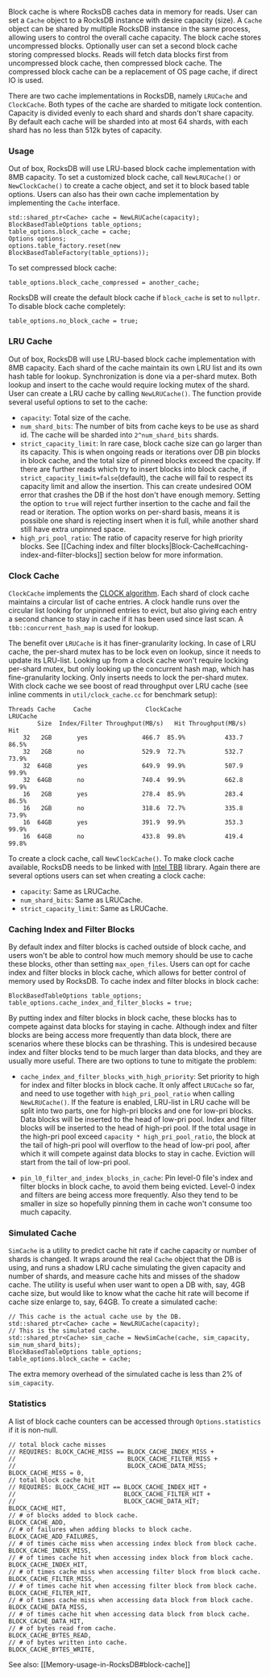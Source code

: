 Block cache is where RocksDB caches data in memory for reads. User can set a `Cache` object to a RocksDB instance with desire capacity (size). A `Cache` object can be shared by multiple RocksDB instance in the same process, allowing users to control the overall cache capacity. The block cache stores uncompressed blocks. Optionally user can set a second block cache storing compressed blocks. Reads will fetch data blocks first from uncompressed block cache, then compressed block cache. The compressed block cache can be a replacement of OS page cache, if direct IO is used.

There are two cache implementations in RocksDB, namely `LRUCache` and `ClockCache`. Both types of the cache are sharded to mitigate lock contention. Capacity is divided evenly to each shard and shards don't share capacity. By default each cache will be sharded into at most 64 shards, with each shard has no less than 512k bytes of capacity.

### Usage

Out of box, RocksDB will use LRU-based block cache implementation with 8MB capacity. To set a customized block cache, call `NewLRUCache()` or `NewClockCache()` to create a cache object, and set it to block based table options. Users can also has their own cache implementation by implementing the `Cache` interface.

    std::shared_ptr<Cache> cache = NewLRUCache(capacity);
    BlockBasedTableOptions table_options;
    table_options.block_cache = cache;
    Options options;
    options.table_factory.reset(new BlockBasedTableFactory(table_options));

To set compressed block cache:

    table_options.block_cache_compressed = another_cache;

RocksDB will create the default block cache if `block_cache` is set to `nullptr`. To disable block cache completely:

    table_options.no_block_cache = true;

### LRU Cache

Out of box, RocksDB will use LRU-based block cache implementation with 8MB capacity. Each shard of the cache maintain its own LRU list and its own hash table for lookup. Synchronization is done via a per-shard mutex. Both lookup and insert to the cache would require locking mutex of the shard. User can create a LRU cache by calling `NewLRUCache()`. The function provide several useful options to set to the cache:

* `capacity`: Total size of the cache.
* `num_shard_bits`: The number of bits from cache keys to be use as shard id. The cache will be sharded into `2^num_shard_bits` shards.
* `strict_capacity_limit`: In rare case, block cache size can go larger than its capacity. This is when ongoing reads or iterations over DB pin blocks in block cache, and the total size of pinned blocks exceed the cpacity. If there are further reads which try to insert blocks into block cache, if `strict_capacity_limit=false`(default), the cache will fail to respect its capacity limit and allow the insertion. This can create undesired OOM error that crashes the DB if the host don't have enough memory. Setting the option to `true` will reject further insertion to the cache and fail the read or iteration. The option works on per-shard basis, means it is possible one shard is rejecting insert when it is full, while another shard still have extra unpinned space.
* `high_pri_pool_ratio`: The ratio of capacity reserve for high priority blocks. See [[Caching index and filter blocks|Block-Cache#caching-index-and-filter-blocks]] section below for more information.

### Clock Cache

`ClockCache` implements the [CLOCK algorithm](https://en.wikipedia.org/wiki/Page_replacement_algorithm#Clock). Each shard of clock cache maintains a circular list of cache entries. A clock handle runs over the circular list looking for unpinned entries to evict, but also giving each entry a second chance to stay in cache if it has been used since last scan. A `tbb::concurrent_hash_map` is used for lookup.

The benefit over `LRUCache` is it has finer-granularity locking. In case of LRU cache, the per-shard mutex has to be lock even on lookup, since it needs to update its LRU-list. Looking up from a clock cache won't require locking per-shard mutex, but only looking up the concurrent hash map, which has fine-granularity locking. Only inserts needs to lock the per-shard mutex. With clock cache we see boost of read throughput over LRU cache (see inline comments in `util/clock_cache.cc` for benchmark setup):

    Threads Cache     Cache               ClockCache               LRUCache
            Size  Index/Filter Throughput(MB/s)   Hit Throughput(MB/s)    Hit
        32   2GB       yes               466.7  85.9%           433.7   86.5%
        32   2GB       no                529.9  72.7%           532.7   73.9%
        32  64GB       yes               649.9  99.9%           507.9   99.9%
        32  64GB       no                740.4  99.9%           662.8   99.9%
        16   2GB       yes               278.4  85.9%           283.4   86.5%
        16   2GB       no                318.6  72.7%           335.8   73.9%
        16  64GB       yes               391.9  99.9%           353.3   99.9%
        16  64GB       no                433.8  99.8%           419.4   99.8%

To create a clock cache, call `NewClockCache()`. To make clock cache available, RocksDB needs to be linked with [Intel TBB](https://www.threadingbuildingblocks.org/) library. Again there are several options users can set when creating a clock cache:

* `capacity`: Same as LRUCache.
* `num_shard_bits`: Same as LRUCache.
* `strict_capacity_limit`: Same as LRUCache.

### Caching Index and Filter Blocks

By default index and filter blocks is cached outside of block cache, and users won't be able to control how much  memory should be use to cache these blocks, other than setting `max_open_files`. Users can opt for cache index and filter blocks in block cache, which allows for better control of memory used by RocksDB. To cache index and filter blocks in block cache:

    BlockBasedTableOptions table_options;
    table_options.cache_index_and_filter_blocks = true;

By putting index and filter blocks in block cache, these blocks has to compete against data blocks for staying in cache. Although index and filter blocks are being access more frequently than data block, there are scenarios where these blocks can be thrashing. This is undesired because index and filter blocks tend to be much larger than data blocks, and they are usually more useful. There are two options to tune to mitigate the problem:

* `cache_index_and_filter_blocks_with_high_priority`: Set priority to high for index and filter blocks in block cache. It only affect `LRUCache` so far, and need to use together with `high_pri_pool_ratio` when calling `NewLRUCache()`. If the feature is enabled, LRU-list in LRU cache will be split into two parts, one for high-pri blocks and one for low-pri blocks. Data blocks will be inserted to the head of low-pri pool. Index and filter blocks will be inserted to the head of high-pri pool. If the total usage in the high-pri pool exceed `capacity * high_pri_pool_ratio`, the block at the tail of high-pri pool will overflow to the head of low-pri pool, after which it will compete against data blocks to stay in cache. Eviction will start from the tail of low-pri pool.

* `pin_l0_filter_and_index_blocks_in_cache`: Pin level-0 file's index and filter blocks in block cache, to avoid them being evicted. Level-0 index and filters are being access more frequently. Also they tend to be smaller in size so hopefully pinning them in cache won't consume too much capacity.

### Simulated Cache

`SimCache` is a utility to predict cache hit rate if cache capacity or number of shards is changed. It wraps around the real `Cache` object that the DB is using, and runs a shadow LRU cache simulating the given capacity and number of shards, and measure cache hits and misses of the shadow cache. The utility is useful when user want to open a DB with, say, 4GB cache size, but would like to know what the cache hit rate will become if cache size enlarge to, say, 64GB. To create a simulated cache:

    // This cache is the actual cache use by the DB.
    std::shared_ptr<Cache> cache = NewLRUCache(capacity);
    // This is the simulated cache.
    std::shared_ptr<Cache> sim_cache = NewSimCache(cache, sim_capacity, sim_num_shard_bits);
    BlockBasedTableOptions table_options;
    table_options.block_cache = cache;
    
The extra memory overhead of the simulated cache is less than 2% of `sim_capacity`.

### Statistics

A list of block cache counters can be accessed through `Options.statistics` if it is non-null.   
    
    // total block cache misses
    // REQUIRES: BLOCK_CACHE_MISS == BLOCK_CACHE_INDEX_MISS +
    //                               BLOCK_CACHE_FILTER_MISS +
    //                               BLOCK_CACHE_DATA_MISS;
    BLOCK_CACHE_MISS = 0,
    // total block cache hit
    // REQUIRES: BLOCK_CACHE_HIT == BLOCK_CACHE_INDEX_HIT +
    //                              BLOCK_CACHE_FILTER_HIT +
    //                              BLOCK_CACHE_DATA_HIT;
    BLOCK_CACHE_HIT,
    // # of blocks added to block cache.
    BLOCK_CACHE_ADD,
    // # of failures when adding blocks to block cache.
    BLOCK_CACHE_ADD_FAILURES,
    // # of times cache miss when accessing index block from block cache.
    BLOCK_CACHE_INDEX_MISS,
    // # of times cache hit when accessing index block from block cache.
    BLOCK_CACHE_INDEX_HIT,
    // # of times cache miss when accessing filter block from block cache.
    BLOCK_CACHE_FILTER_MISS,
    // # of times cache hit when accessing filter block from block cache.
    BLOCK_CACHE_FILTER_HIT,
    // # of times cache miss when accessing data block from block cache.
    BLOCK_CACHE_DATA_MISS,
    // # of times cache hit when accessing data block from block cache.
    BLOCK_CACHE_DATA_HIT,
    // # of bytes read from cache.
    BLOCK_CACHE_BYTES_READ,
    // # of bytes written into cache.
    BLOCK_CACHE_BYTES_WRITE,

See also: [[Memory-usage-in-RocksDB#block-cache]]